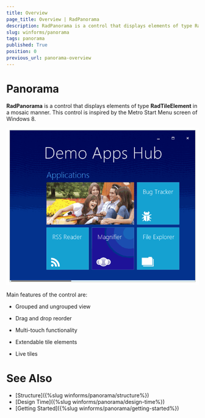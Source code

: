 ```yaml
---
title: Overview
page_title: Overview | RadPanorama
description: RadPanorama is a control that displays elements of type RadTileElement in a mosaic manner.
slug: winforms/panorama
tags: panorama
published: True
position: 0
previous_url: panorama-overview
---
```


# Panorama

**RadPanorama** is a control that displays elements of type **RadTileElement** in a mosaic manner. This control is inspired by the Metro Start Menu screen of Windows 8.
 
![panorama-overview](images/panorama-overview001.gif)

Main features of the control are:

* Grouped and ungrouped view

* Drag and drop reorder

* Multi-touch functionality

* Extendable tile elements 

* Live tiles

# See Also

* [Structure]({%slug winforms/panorama/structure%})	
* [Design Time]({%slug winforms/panorama/design-time%})	
* [Getting Started]({%slug winforms/panorama/getting-started%})	

